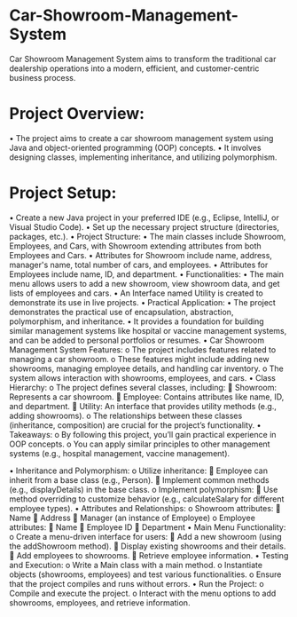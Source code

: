 # Car-Showroom-Management-System
Car Showroom Management System aims to transform the traditional car dealership operations into a modern, efficient, and customer-centric business process.

# Project Overview:
•	The project aims to create a car showroom management system using Java and object-oriented programming (OOP) concepts.
•	It involves designing classes, implementing inheritance, and utilizing polymorphism.

# Project Setup:
• Create a new Java project in your preferred IDE (e.g., Eclipse, IntelliJ, or Visual Studio Code).
•	Set up the necessary project structure (directories, packages, etc.).
•  Project Structure:
•	The main classes include Showroom, Employees, and Cars, with Showroom extending attributes from both Employees and Cars.
•	Attributes for Showroom include name, address, manager's name, total number of cars, and employees.
•	Attributes for Employees include name, ID, and department.
•  Functionalities:
•	The main menu allows users to add a new showroom, view showroom data, and get lists of employees and cars.
•	An Interface named Utility is created to demonstrate its use in live projects.
•  Practical Application:
•	The project demonstrates the practical use of encapsulation, abstraction, polymorphism, and inheritance.
•	It provides a foundation for building similar management systems like hospital or vaccine management systems, and can be added to personal portfolios or resumes.
•	Car Showroom Management System Features:
o	The project includes features related to managing a car showroom.
o	These features might include adding new showrooms, managing employee details, and handling car inventory.
o	The system allows interaction with showrooms, employees, and cars.
•	Class Hierarchy:
o	The project defines several classes, including: 
	Showroom: Represents a car showroom.
	Employee: Contains attributes like name, ID, and department.
	Utility: An interface that provides utility methods (e.g., adding showrooms).
o	The relationships between these classes (inheritance, composition) are crucial for the project’s functionality.
•	Takeaways:
o	By following this project, you’ll gain practical experience in OOP concepts.
o	You can apply similar principles to other management systems (e.g., hospital management, vaccine management).


•	Inheritance and Polymorphism:
o	Utilize inheritance: 
	Employee can inherit from a base class (e.g., Person).
	Implement common methods (e.g., displayDetails) in the base class.
o	Implement polymorphism: 
	Use method overriding to customize behavior (e.g., calculateSalary for different employee types).
•	Attributes and Relationships:
o	Showroom attributes: 
	Name
	Address
	Manager (an instance of Employee)
o	Employee attributes: 
	Name
	Employee ID
	Department
•	Main Menu Functionality:
o	Create a menu-driven interface for users: 
	Add a new showroom (using the addShowroom method).
	Display existing showrooms and their details.
	Add employees to showrooms.
	Retrieve employee information.
•	Testing and Execution:
o	Write a Main class with a main method.
o	Instantiate objects (showrooms, employees) and test various functionalities.
o	Ensure that the project compiles and runs without errors.
•	Run the Project:
o	Compile and execute the project.
o	Interact with the menu options to add showrooms, employees, and retrieve information.


